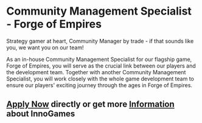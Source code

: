 <h1>Community Management Specialist - Forge of Empires</h1>
Strategy gamer at heart, Community Manager by trade - if that sounds like you, we want you on our team! 

As an in-house Community Management Specialist for our flagship game, Forge of Empires, you will serve as the crucial link between our players and the development team. Together with another Community Management Specialist, you will work closely with the whole game development team to ensure our players' exciting journey through the ages in Forge of Empires.


<h2><a href="https://jobs.eu.lever.co/innogames/4c6b0c0e-c270-400f-ba65-fefb04ad8bcd/apply">Apply Now</a> directly or get more <a href="https://jobs.eu.lever.co/innogames/4c6b0c0e-c270-400f-ba65-fefb04ad8bcd">Information</a> about InnoGames</h2>